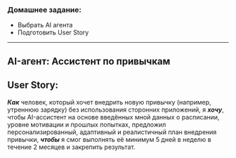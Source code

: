 ### Домашнее задание:

* Выбрать AI агента 
* Подготовить User Story 
---


##  AI-агент: Ассистент по привычкам


## User Story:

***Как*** человек, который хочет внедрить новую привычку (например, утреннюю зарядку) без использования сторонних приложений,
я ***хочу***, чтобы AI-ассистент на основе введённых мной данных о расписании, уровне мотивации и прошлых попытках,
предложил персонализированный, адаптивный и реалистичный план внедрения привычки, ***чтобы*** я смог выполнять её минимум 5 дней в неделю в течение 2 месяцев и закрепить результат.
